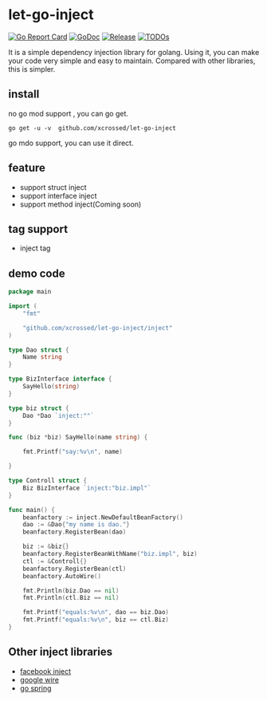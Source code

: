 # let-go-inject


[![Go Report Card](https://goreportcard.com/badge/github.com/xcrossed/let-go-inject)](https://goreportcard.com/report/github.com/xcrossed/let-go-inject)
[![GoDoc](https://godoc.org/github.com/xcrossed/let-go-inject?status.svg)](https://godoc.org/github.com/xcrossed/let-go-inject/inject)
[![Release](https://img.shields.io/github/v/release/xcrossed/let-go-inject.svg?style=flat-square)](https://github.com/gin-gonic/gin/releases)
[![TODOs](https://badgen.net/https/api.tickgit.com/badgen/github.com/xcrossed/let-go-inject?a=1	)](https://www.tickgit.com/browse?repo=github.com/xcrossed/let-go-inject)

It is a simple dependency injection library for golang. 
Using it, you can make your code very simple and easy to maintain. 
Compared with other libraries, this is simpler.

## install

no go mod support , you can go get. 

``` 
go get -u -v  github.com/xcrossed/let-go-inject
```

go mdo support, you can use it direct. 

## feature

* support struct inject
* support interface inject
* support method inject(Coming soon)

## tag support

* inject tag

## demo code

``` go
package main

import (
	"fmt"

	"github.com/xcrossed/let-go-inject/inject"
)

type Dao struct {
	Name string
}

type BizInterface interface {
	SayHello(string)
}

type biz struct {
	Dao *Dao `inject:""` 
}

func (biz *biz) SayHello(name string) {

	fmt.Printf("say:%v\n", name)

}

type Controll struct {
	Biz BizInterface `inject:"biz.impl"` 
}

func main() {
	beanfactory := inject.NewDefaultBeanFactory()
	dao := &Dao{"my name is dao."}
	beanfactory.RegisterBean(dao)

	biz := &biz{}
	beanfactory.RegisterBeanWithName("biz.impl", biz)
	ctl := &Controll{}
	beanfactory.RegisterBean(ctl)
	beanfactory.AutoWire()

	fmt.Println(biz.Dao == nil)
	fmt.Println(ctl.Biz == nil)

	fmt.Printf("equals:%v\n", dao == biz.Dao)
	fmt.Printf("equals:%v\n", biz == ctl.Biz)
}
```

## Other inject libraries

* [facebook inject](https://github.com/facebookarchive/inject)
* [google wire](https://github.com/google/wire)
* [go spring](https://github.com/go-spring)


















































